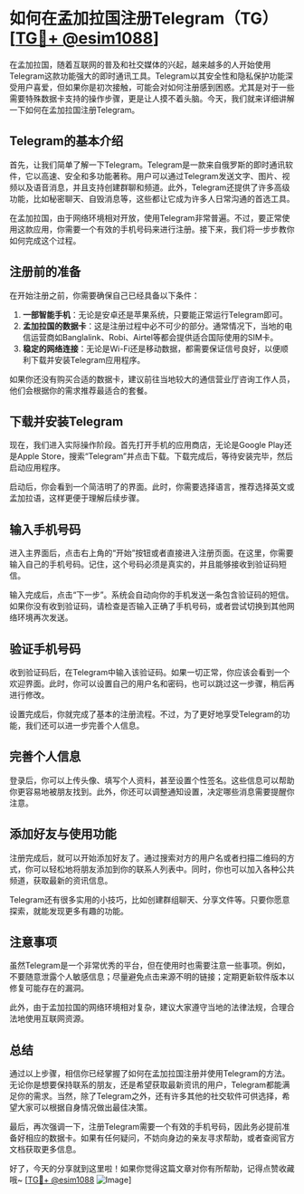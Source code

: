 # 如何在孟加拉国注册Telegram（TG）[[TG💪+ @esim1088](https://t.me/s/esim1088)]

在孟加拉国，随着互联网的普及和社交媒体的兴起，越来越多的人开始使用Telegram这款功能强大的即时通讯工具。Telegram以其安全性和隐私保护功能深受用户喜爱，但如果你是初次接触，可能会对如何注册感到困惑。尤其是对于一些需要特殊数据卡支持的操作步骤，更是让人摸不着头脑。今天，我们就来详细讲解一下如何在孟加拉国注册Telegram。

## Telegram的基本介绍

首先，让我们简单了解一下Telegram。Telegram是一款来自俄罗斯的即时通讯软件，它以高速、安全和多功能著称。用户可以通过Telegram发送文字、图片、视频以及语音消息，并且支持创建群聊和频道。此外，Telegram还提供了许多高级功能，比如秘密聊天、自毁消息等，这些都让它成为许多人日常沟通的首选工具。

在孟加拉国，由于网络环境相对开放，使用Telegram非常普遍。不过，要正常使用这款应用，你需要一个有效的手机号码来进行注册。接下来，我们将一步步教你如何完成这个过程。

## 注册前的准备

在开始注册之前，你需要确保自己已经具备以下条件：

1. **一部智能手机**：无论是安卓还是苹果系统，只要能正常运行Telegram即可。
2. **孟加拉国的数据卡**：这是注册过程中必不可少的部分。通常情况下，当地的电信运营商如Banglalink、Robi、Airtel等都会提供适合国际使用的SIM卡。
3. **稳定的网络连接**：无论是Wi-Fi还是移动数据，都需要保证信号良好，以便顺利下载并安装Telegram应用程序。

如果你还没有购买合适的数据卡，建议前往当地较大的通信营业厅咨询工作人员，他们会根据你的需求推荐最适合的套餐。

## 下载并安装Telegram

现在，我们进入实际操作阶段。首先打开手机的应用商店，无论是Google Play还是Apple Store，搜索“Telegram”并点击下载。下载完成后，等待安装完毕，然后启动应用程序。

启动后，你会看到一个简洁明了的界面。此时，你需要选择语言，推荐选择英文或孟加拉语，这样更便于理解后续步骤。

## 输入手机号码

进入主界面后，点击右上角的“开始”按钮或者直接进入注册页面。在这里，你需要输入自己的手机号码。记住，这个号码必须是真实的，并且能够接收到验证码短信。

输入完成后，点击“下一步”。系统会自动向你的手机发送一条包含验证码的短信。如果你没有收到验证码，请检查是否输入正确了手机号码，或者尝试切换到其他网络环境再次发送。

## 验证手机号码

收到验证码后，在Telegram中输入该验证码。如果一切正常，你应该会看到一个欢迎界面。此时，你可以设置自己的用户名和密码，也可以跳过这一步骤，稍后再进行修改。

设置完成后，你就完成了基本的注册流程。不过，为了更好地享受Telegram的功能，我们还可以进一步完善个人信息。

## 完善个人信息

登录后，你可以上传头像、填写个人资料，甚至设置个性签名。这些信息可以帮助你更容易地被朋友找到。此外，你还可以调整通知设置，决定哪些消息需要提醒你注意。

## 添加好友与使用功能

注册完成后，就可以开始添加好友了。通过搜索对方的用户名或者扫描二维码的方式，你可以轻松地将朋友添加到你的联系人列表中。同时，你也可以加入各种公共频道，获取最新的资讯信息。

Telegram还有很多实用的小技巧，比如创建群组聊天、分享文件等。只要你愿意探索，就能发现更多有趣的功能。

## 注意事项

虽然Telegram是一个非常优秀的平台，但在使用时也需要注意一些事项。例如，不要随意泄露个人敏感信息；尽量避免点击来源不明的链接；定期更新软件版本以修复可能存在的漏洞。

此外，由于孟加拉国的网络环境相对复杂，建议大家遵守当地的法律法规，合理合法地使用互联网资源。

## 总结

通过以上步骤，相信你已经掌握了如何在孟加拉国注册并使用Telegram的方法。无论你是想要保持联系的朋友，还是希望获取最新资讯的用户，Telegram都能满足你的需求。当然，除了Telegram之外，还有许多其他的社交软件可供选择，希望大家可以根据自身情况做出最佳决策。

最后，再次强调一下，注册Telegram需要一个有效的手机号码，因此务必提前准备好相应的数据卡。如果有任何疑问，不妨向身边的亲友寻求帮助，或者查阅官方文档获取更多信息。

好了，今天的分享就到这里啦！如果你觉得这篇文章对你有所帮助，记得点赞收藏哦~ [[TG💪+ @esim1088](https://t.me/s/esim1088) ![Image](https://i.postimg.cc/4NQfJmqS/Snipaste-2025-05-13-00-14-12.png)]